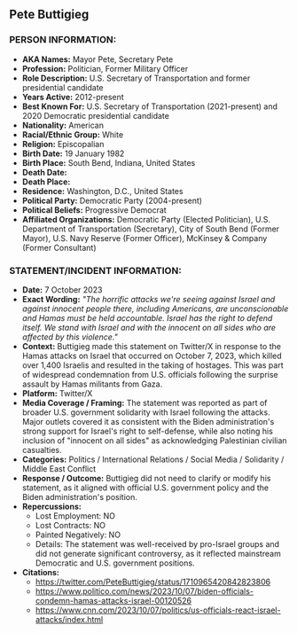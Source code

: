 ## Pete Buttigieg

### PERSON INFORMATION:
- **AKA Names:** Mayor Pete, Secretary Pete
- **Profession:** Politician, Former Military Officer
- **Role Description:** U.S. Secretary of Transportation and former presidential candidate
- **Years Active:** 2012-present
- **Best Known For:** U.S. Secretary of Transportation (2021-present) and 2020 Democratic presidential candidate
- **Nationality:** American
- **Racial/Ethnic Group:** White
- **Religion:** Episcopalian
- **Birth Date:** 19 January 1982
- **Birth Place:** South Bend, Indiana, United States
- **Death Date:** 
- **Death Place:** 
- **Residence:** Washington, D.C., United States
- **Political Party:** Democratic Party (2004-present)
- **Political Beliefs:** Progressive Democrat
- **Affiliated Organizations:** Democratic Party (Elected Politician), U.S. Department of Transportation (Secretary), City of South Bend (Former Mayor), U.S. Navy Reserve (Former Officer), McKinsey & Company (Former Consultant)

### STATEMENT/INCIDENT INFORMATION:
- **Date:** 7 October 2023
- **Exact Wording:** *"The horrific attacks we're seeing against Israel and against innocent people there, including Americans, are unconscionable and Hamas must be held accountable. Israel has the right to defend itself. We stand with Israel and with the innocent on all sides who are affected by this violence."*
- **Context:** Buttigieg made this statement on Twitter/X in response to the Hamas attacks on Israel that occurred on October 7, 2023, which killed over 1,400 Israelis and resulted in the taking of hostages. This was part of widespread condemnation from U.S. officials following the surprise assault by Hamas militants from Gaza.
- **Platform:** Twitter/X
- **Media Coverage / Framing:** The statement was reported as part of broader U.S. government solidarity with Israel following the attacks. Major outlets covered it as consistent with the Biden administration's strong support for Israel's right to self-defense, while also noting his inclusion of "innocent on all sides" as acknowledging Palestinian civilian casualties.
- **Categories:** Politics / International Relations / Social Media / Solidarity / Middle East Conflict
- **Response / Outcome:** Buttigieg did not need to clarify or modify his statement, as it aligned with official U.S. government policy and the Biden administration's position.
- **Repercussions:**
  - Lost Employment: NO
  - Lost Contracts: NO
  - Painted Negatively: NO
  - Details: The statement was well-received by pro-Israel groups and did not generate significant controversy, as it reflected mainstream Democratic and U.S. government positions.
- **Citations:** 
  - https://twitter.com/PeteButtigieg/status/1710965420842823806
  - https://www.politico.com/news/2023/10/07/biden-officials-condemn-hamas-attacks-israel-00120526
  - https://www.cnn.com/2023/10/07/politics/us-officials-react-israel-attacks/index.html